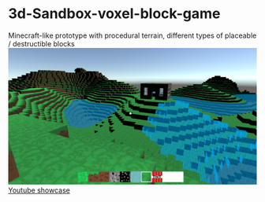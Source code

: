 # 3d-Sandbox-voxel-block-game
Minecraft-like prototype with procedural terrain, different types of placeable / destructible blocks
![thumbnail](/Images/thumbnail.png)
[Youtube showcase](https://www.youtube.com/watch?v=Aml4akSJuFk)
